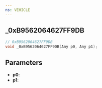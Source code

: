 ```yaml
---
ns: VEHICLE
---
```

## _0xB9562064627FF9DB

```c
// 0xB9562064627FF9DB
void _0xB9562064627FF9DB(Any p0, Any p1);
```


## Parameters
* **p0**: 
* **p1**: 

